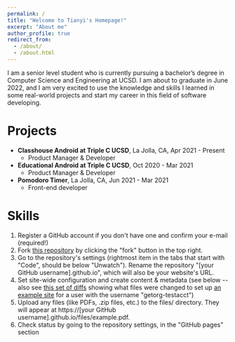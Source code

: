 ```yaml
---
permalink: /
title: "Welcome to Tianyi's Homepage!"
excerpt: "About me"
author_profile: true
redirect_from: 
  - /about/
  - /about.html
---
```


I am a senior level student who is currently pursuing a bachelor’s degree in Computer Science and Engineering at UCSD. I am about to graduate in June 2022, and I am very excited to use the knowledge and skills I learned in some real-world projects and start my career in this field of software developing.

Projects
======
- **Classhouse Android at Triple C UCSD**, La Jolla, CA,  Apr 2021 - Present
  * Product Manager & Developer
 - **Educational Android at Triple C UCSD**, Oct 2020 - Mar 2021
   * Product Manager & Developer
 - **Pomodoro Timer**, La Jolla, CA, Jun 2021 - Mar 2021
   * Front-end developer
 
Skills
======
1. Register a GitHub account if you don't have one and confirm your e-mail (required!)
1. Fork [this repository](https://github.com/academicpages/academicpages.github.io) by clicking the "fork" button in the top right. 
1. Go to the repository's settings (rightmost item in the tabs that start with "Code", should be below "Unwatch"). Rename the repository "[your GitHub username].github.io", which will also be your website's URL.
1. Set site-wide configuration and create content & metadata (see below -- also see [this set of diffs](http://archive.is/3TPas) showing what files were changed to set up [an example site](https://getorg-testacct.github.io) for a user with the username "getorg-testacct")
1. Upload any files (like PDFs, .zip files, etc.) to the files/ directory. They will appear at https://[your GitHub username].github.io/files/example.pdf.  
1. Check status by going to the repository settings, in the "GitHub pages" section


